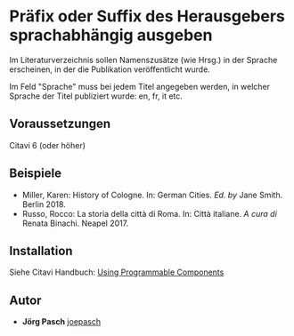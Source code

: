# Präfix oder Suffix des Herausgebers sprachabhängig ausgeben

Im Literaturverzeichnis sollen Namenszusätze (wie Hrsg.) in der Sprache erscheinen, in der die Publikation veröffentlicht wurde.

Im Feld "Sprache" muss bei jedem Titel angegeben werden, in welcher Sprache der Titel publiziert wurde: en, fr, it etc.

## Voraussetzungen
Citavi 6 (oder höher)

## Beispiele
- Miller, Karen: History of Cologne. In: German Cities. *Ed. by* Jane Smith. Berlin 2018.
- Russo, Rocco: La storia della città di Roma. In: Città italiane. *A cura di* Renata Binachi. Neapel 2017.  

## Installation
Siehe Citavi Handbuch: [Using Programmable Components](https://www.citavi.com/programmable_components)

## Autor

* **Jörg Pasch** [joepasch](https://github.com/joepasch)
